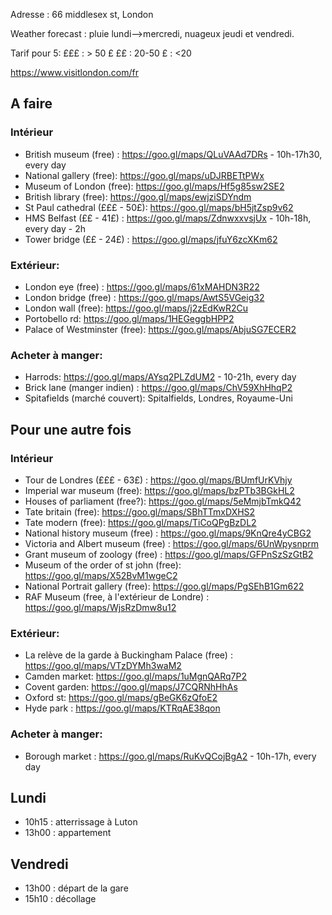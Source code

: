 Adresse : 66 middlesex st, London

Weather forecast : pluie lundi-->mercredi, nuageux jeudi et vendredi.

Tarif pour 5:
£££ : > 50 £
££ : 20-50
£ : <20

https://www.visitlondon.com/fr

## A faire

### Intérieur
* British museum (free) : https://goo.gl/maps/QLuVAAd7DRs - 10h-17h30, every day
* National gallery (free): https://goo.gl/maps/uDJRBETtPWx
* Museum of London (free): https://goo.gl/maps/Hf5g85sw2SE2
* British library (free): https://goo.gl/maps/ewjziSDYndm
* St Paul cathedral (£££ - 50£): https://goo.gl/maps/bH5jtZsp9v62
* HMS Belfast (££ - 41£) : https://goo.gl/maps/ZdnwxxvsjUx - 10h-18h, every day - 2h
* Tower bridge (££ - 24£) : https://goo.gl/maps/jfuY6zcXKm62

### Extérieur: 
* London eye (free) : https://goo.gl/maps/61xMAHDN3R22
* London bridge (free) : https://goo.gl/maps/AwtS5VGeig32
* London wall (free): https://goo.gl/maps/j2zEdKwR2Cu
* Portobello rd: https://goo.gl/maps/1HEGeggbHPP2
* Palace of Westminster (free): https://goo.gl/maps/AbjuSG7ECER2

### Acheter à manger:
* Harrods: https://goo.gl/maps/AYsq2PLZdUM2 - 10-21h, every day
* Brick lane (manger indien) : https://goo.gl/maps/ChV59XhHhqP2
* Spitafields (marché couvert): Spitalfields, Londres, Royaume-Uni

## Pour une autre fois
### Intérieur
* Tour de Londres (£££ - 63£) : https://goo.gl/maps/BUmfUrKVhjy
* Imperial war museum (free): https://goo.gl/maps/bzPTb3BGkHL2
* Houses of parliament (free?): https://goo.gl/maps/5eMmjbTmkQ42
* Tate britain (free): https://goo.gl/maps/SBhTTmxDXHS2
* Tate modern (free): https://goo.gl/maps/TiCoQPgBzDL2
* National history museum (free) : https://goo.gl/maps/9KnQre4yCBG2
* Victoria and Albert museum (free) : https://goo.gl/maps/6UnWpysnprm
* Grant museum of zoology (free) : https://goo.gl/maps/GFPnSzSzGtB2
* Museum of the order of st john (free): https://goo.gl/maps/X52BvM1wgeC2
* National Portrait gallery (free): https://goo.gl/maps/PgSEhB1Gm622
* RAF Museum (free, à l'extérieur de Londre) : https://goo.gl/maps/WjsRzDmw8u12


### Extérieur: 
* La relève de la garde à Buckingham Palace (free) : https://goo.gl/maps/VTzDYMh3waM2
* Camden market: https://goo.gl/maps/1uMgnQARq7P2
* Covent garden: https://goo.gl/maps/J7CQRNhHhAs
* Oxford st: https://goo.gl/maps/gBeGK6zQfoE2
* Hyde park : https://goo.gl/maps/KTRqAE38qon


### Acheter à manger:
* Borough market : https://goo.gl/maps/RuKvQCojBgA2 - 10h-17h, every day




## Lundi
* 10h15 : atterrissage à Luton
* 13h00 : appartement




## Vendredi
* 13h00 : départ de la gare
* 15h10 : décollage

